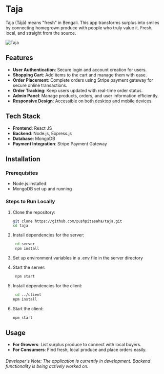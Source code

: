 # Taja

Taja (Tājā) means "fresh" in Bengali. This app transforms surplus into smiles by connecting homegrown produce with people who truly value it. Fresh, local, and straight from the source.  

![Taja](taja.gif)

## Features  
- **User Authentication**: Secure login and account creation for users.  
- **Shopping Cart**: Add items to the cart and manage them with ease.  
- **Order Placement**: Complete orders using Stripe payment gateway for secure online transactions.  
- **Order Tracking**: Keep users updated with real-time order status.  
- **Admin Panel**: Manage products, orders, and user information efficiently.  
- **Responsive Design**: Accessible on both desktop and mobile devices.  

## Tech Stack  
- **Frontend**: React JS  
- **Backend**: Node.js, Express.js  
- **Database**: MongoDB  
- **Payment Integration**: Stripe Payment Gateway  

## Installation  

### Prerequisites  
- Node.js installed  
- MongoDB set up and running  

### Steps to Run Locally  

1. Clone the repository:  
   ```bash
   git clone https://github.com/pushpitasaha/taja.git
   cd taja
   ```
2. Install dependencies for the server:
   ```bash
    cd server
    npm install
   ```
3. Set up environment variables in a .env file in the server directory

4. Start the server:
   ```bash
    npm start
   ```
5. Install dependencies for the client:
   ```bash
    cd ../client
   npm install
   ```
6. Start the client:
   ```bash
   npm start
   ```

## Usage

- **For Growers**: List surplus produce to connect with local buyers.
- **For Consumers**: Find fresh, local produce and place orders easily.

###### Developer's Note: The application is currently in development. Backend functionality is being actively worked on.
